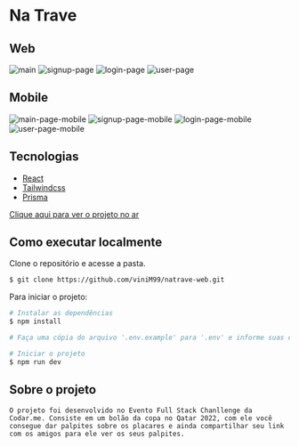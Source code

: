 # Na Trave

## Web
![main](/.github/main-page.png) ![signup-page](/.github/signup-page.png) ![login-page](/.github/login-page.png) ![user-page](/.github/user-page.png) 

## Mobile
![main-page-mobile](/.github/main-page-mobile.png) ![signup-page-mobile](/.github/signup-page-mobile.png) ![login-page-mobile](/.github/login-page-mobile.png) ![user-page-mobile](/.github/user-page-mobile.png)

## Tecnologias
- [React](https://pt-br.reactjs.org)
- [Tailwindcss](https://tailwindcss.com)
- [Prisma](https://www.prisma.io)

[Clique aqui para ver o projeto no ar](https://natrave-omega.vercel.app)

<!-- ## Adaptações -->

## Como executar localmente
Clone o repositório e acesse a pasta.

```bash
$ git clone https://github.com/viniM99/natrave-web.git
```

Para iniciar o projeto:

```bash
# Instalar as dependências
$ npm install

# Faça uma cópia do arquivo '.env.example' para '.env' e informe suas credenciais

# Iniciar o projeto
$ npm run dev
```

## Sobre o projeto
    O projeto foi desenvolvido no Evento Full Stack Chanllenge da Codar.me. Consiste em um bolão da copa no Qatar 2022, com ele você consegue dar palpites sobre os placares e ainda compartilhar seu link com os amigos para ele ver os seus palpites.